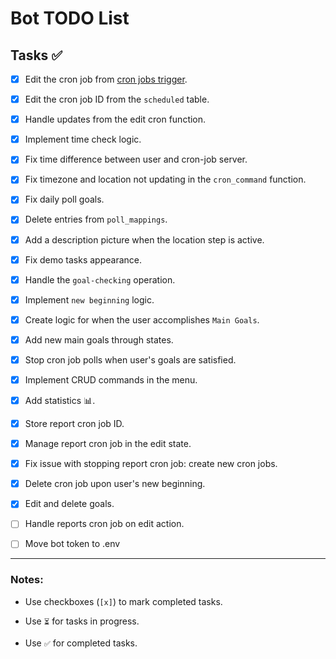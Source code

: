 # Bot TODO List

## Tasks ✅

- [x] Edit the cron job from [cron jobs trigger](https://cron-job.org).

- [x] Edit the cron job ID from the `scheduled` table.

- [x] Handle updates from the edit cron function.

- [x] Implement time check logic.

- [x] Fix time difference between user and cron-job server.

- [x] Fix timezone and location not updating in the `cron_command` function.

- [x] Fix daily poll goals.

- [x] Delete entries from `poll_mappings`.

- [x] Add a description picture when the location step is active.

- [x] Fix demo tasks appearance.

- [x] Handle the `goal-checking` operation.

- [x] Implement `new beginning` logic.

- [x] Create logic for when the user accomplishes `Main Goals`.

- [x] Add new main goals through states.

- [x] Stop cron job polls when user's goals are satisfied.

- [x] Implement CRUD commands in the menu.

- [x] Add statistics 📊.

- [x] Store report cron job ID.

- [x] Manage report cron job in the edit state.

- [x] Fix issue with stopping report cron job: create new cron jobs.

- [x] Delete cron job upon user's new beginning.

- [X] Edit and delete goals.

- [ ] Handle reports cron job on edit action.

- [ ] Move bot token to .env  
---
### Notes:

- Use checkboxes (`[x]`) to mark completed tasks.

- Use `⏳` for tasks in progress.

- Use `✅` for completed tasks.